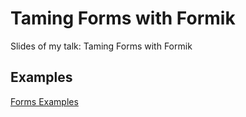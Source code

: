 # Taming Forms with Formik

Slides of my talk: Taming Forms with Formik

## Examples

[Forms Examples](https://github.com/sibelius/forms-examples)
